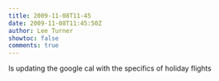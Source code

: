 ```yaml
---
title: 2009-11-08T11-45
date: 2009-11-08T11:45:50Z
author: Lee Turner
showtoc: false
comments: true
---
```


Is updating the google cal with the specifics of holiday flights


